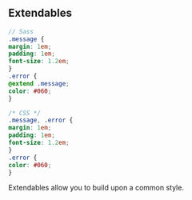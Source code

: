 ## Extendables

```scss
// Sass
.message {
margin: 1em;
padding: 1em;
font-size: 1.2em;
}
.error {
@extend .message;
color: #060;
}
```

```scss
/* CSS */
.message, .error {
margin: 1em;
padding: 1em;
font-size: 1.2em;
}
.error {
color: #060;
}

```

<p class="fragment">Extendables allow you to build upon a common style.</p>
